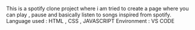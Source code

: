 This is a spotify clone project where i am tried to create a page where you can play , pause and basically listen to songs inspired from spotify.
Language used : HTML , CSS , JAVASCRIPT
Environment : VS CODE 
